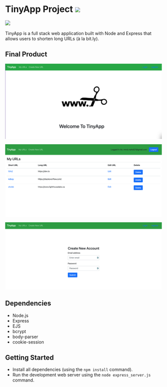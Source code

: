 # TinyApp Project <img src="https://raw.githubusercontent.com/MartinHeinz/MartinHeinz/master/wave.gif" width="30px">

![](https://img.shields.io/badge/Node.js-Express-informational?style=flat&logo=<#339933>&logoColor=white&color=2bbc8a)

TinyApp is a full stack web application built with Node and Express that allows users to shorten long URLs (à la bit.ly).

## Final Product

!["TinyApp root Page"](https://github.com/MohammedMahdi21/tinyapp/blob/master/docs/TinyApp%20root%20Page.png?raw=true)

!["TinyApp URL Page"](https://github.com/MohammedMahdi21/tinyapp/blob/master/docs/TinyApp%20URL%20Page.png?raw=true)

!["TinyApp register Page"](https://github.com/MohammedMahdi21/tinyapp/blob/master/docs/TinyApp%20register%20Page.png?raw=true)

## Dependencies

- Node.js
- Express
- EJS
- bcrypt
- body-parser
- cookie-session


## Getting Started

- Install all dependencies (using the `npm install` command).
- Run the development web server using the `node express_server.js` command.